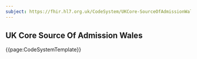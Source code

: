 ```yaml
---
subject: https://fhir.hl7.org.uk/CodeSystem/UKCore-SourceOfAdmissionWales
---
```

## UK Core Source Of Admission Wales

{{page:CodeSystemTemplate}}